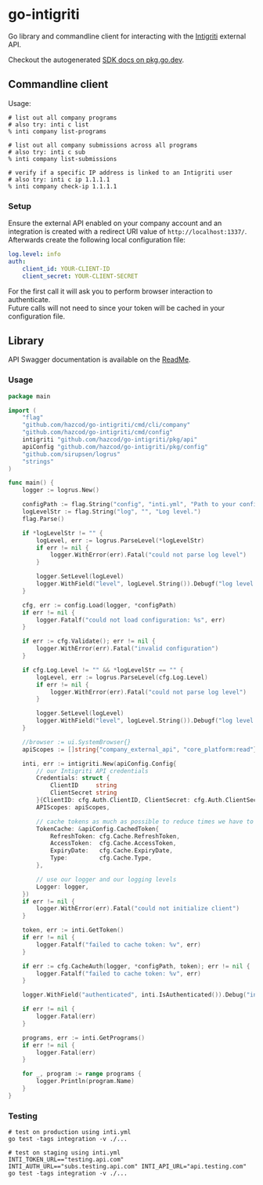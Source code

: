 # go-intigriti

Go library and commandline client for interacting with the [Intigriti](https://www.intigriti.com/) external API.

Checkout the autogenerated [SDK docs on pkg.go.dev](https://pkg.go.dev/github.com/hazcod/go-intigriti).

## Commandline client

Usage:
```shell
# list out all company programs
# also try: inti c list
% inti company list-programs

# list out all company submissions across all programs
# also try: inti c sub
% inti company list-submissions

# verify if a specific IP address is linked to an Intigriti user
# also try: inti c ip 1.1.1.1
% inti company check-ip 1.1.1.1
```

### Setup

Ensure the external API enabled on your company account and an integration is created with a redirect URI value of `http://localhost:1337/`.
Afterwards create the following local configuration file:

```yaml
log.level: info
auth:
    client_id: YOUR-CLIENT-ID
    client_secret: YOUR-CLIENT-SECRET
```

For the first call it will ask you to perform browser interaction to authenticate. <br/>
Future calls will not need to since your token will be cached in your configuration file.

## Library 

API Swagger documentation is available on the [ReadMe](https://intigriti.readme.io/reference/introduction).

### Usage

```go
package main

import (
	"flag"
	"github.com/hazcod/go-intigriti/cmd/cli/company"
	"github.com/hazcod/go-intigriti/cmd/config"
	intigriti "github.com/hazcod/go-intigriti/pkg/api"
	apiConfig "github.com/hazcod/go-intigriti/pkg/config"
	"github.com/sirupsen/logrus"
	"strings"
)

func main() {
	logger := logrus.New()

	configPath := flag.String("config", "inti.yml", "Path to your config file.")
	logLevelStr := flag.String("log", "", "Log level.")
	flag.Parse()

	if *logLevelStr != "" {
		logLevel, err := logrus.ParseLevel(*logLevelStr)
		if err != nil {
			logger.WithError(err).Fatal("could not parse log level")
		}

		logger.SetLevel(logLevel)
		logger.WithField("level", logLevel.String()).Debugf("log level set")
	}

	cfg, err := config.Load(logger, *configPath)
	if err != nil {
		logger.Fatalf("could not load configuration: %s", err)
	}

	if err := cfg.Validate(); err != nil {
		logger.WithError(err).Fatal("invalid configuration")
	}

	if cfg.Log.Level != "" && *logLevelStr == "" {
		logLevel, err := logrus.ParseLevel(cfg.Log.Level)
		if err != nil {
			logger.WithError(err).Fatal("could not parse log level")
		}

		logger.SetLevel(logLevel)
		logger.WithField("level", logLevel.String()).Debugf("log level set")
	}

	//browser := ui.SystemBrowser{}
	apiScopes := []string{"company_external_api", "core_platform:read"}

	inti, err := intigriti.New(apiConfig.Config{
		// our Intigriti API credentials
		Credentials: struct {
			ClientID     string
			ClientSecret string
		}{ClientID: cfg.Auth.ClientID, ClientSecret: cfg.Auth.ClientSecret},
		APIScopes: apiScopes,

		// cache tokens as much as possible to reduce times we have to authenticate
		TokenCache: &apiConfig.CachedToken{
			RefreshToken: cfg.Cache.RefreshToken,
			AccessToken:  cfg.Cache.AccessToken,
			ExpiryDate:   cfg.Cache.ExpiryDate,
			Type:         cfg.Cache.Type,
		},

		// use our logger and our logging levels
		Logger: logger,
	})
	if err != nil {
		logger.WithError(err).Fatal("could not initialize client")
	}

	token, err := inti.GetToken()
	if err != nil {
		logger.Fatalf("failed to cache token: %v", err)
	}

	if err := cfg.CacheAuth(logger, *configPath, token); err != nil {
		logger.Fatalf("failed to cache token: %v", err)
	}

	logger.WithField("authenticated", inti.IsAuthenticated()).Debug("initialized client")

	if err != nil {
		logger.Fatal(err)
	}

	programs, err := inti.GetPrograms()
	if err != nil {
		logger.Fatal(err)
	}

	for _, program := range programs {
		logger.Println(program.Name)
	}
}
```

### Testing
```shell script
# test on production using inti.yml
go test -tags integration -v ./...

# test on staging using inti.yml
INTI_TOKEN_URL=="testing.api.com" INTI_AUTH_URL=="subs.testing.api.com" INTI_API_URL="api.testing.com" go test -tags integration -v ./...
```
